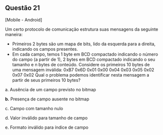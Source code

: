 

## Questão 21
[Mobile - Android]

Um certo protocolo de comunicação estrutura suas mensagens da seguinte maneira:
- Primeiros 2 bytes são um mapa de bits, lido da esquerda para a direita, indicando os campos presentes.
- Em cada campo, temos 1 byte em BCD compactado indicando o número do campo (a partir de 1), 2 bytes em BCD compactado indicando o seu tamanho e n bytes de conteúdo.
Considere os primeiros 10 bytes de uma mensagem inválida:
0xB7 0x6D 0x01 0x00 0x04 0x03 0x05 0x02 0x07 0x02
Qual o problema podemos identificar nesta mensagem a partir de seus primeiros 10 bytes?

a. Ausência de um campo previsto no bitmap

**b.** Presença de campo ausente no bitmap

c. Campo com tamanho nulo

d. Valor inválido para tamanho de campo

e. Formato inválido para índice de campo



